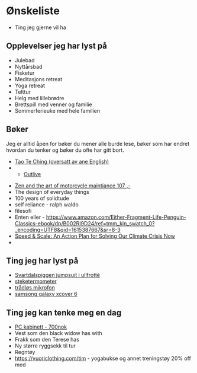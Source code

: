 # Ønskeliste

* Ting jeg gjerne vil ha

## Opplevelser jeg har lyst på
- Julebad
- Nyttårsbad
- Fisketur
- Meditasjons retreat
- Yoga retreat
- Telttur
- Helg med lillebrødre
- Brettspill med venner og familie
- Sommerferieuke med hele familien

## Bøker
Jeg er alltid åpen for bøker du mener alle burde lese, bøker som har endret hvordan du tenker og bøker du ofte har gitt bort.
- [Tao Te Ching (oversatt av ane English)](https://www.adlibris.com/no/bok/tao-te-ching-9780307949301)
- * [Outlive](https://www.adlibris.com/no/bok/outlive-9781785044540)
<!-- - [The inner game of tennis - 107,-](https://prisguiden.no/sok?q=the+inner+game+of+tennis) -->
- [Zen and the art of motorcycle maintiance 107 ,-](https://prisguiden.no/produkt/v/uMip_TfokdU?g=1)
- The design of everyday things
- 100 years of solidtude
- self reliance - ralph waldo
- filesofi
 - Enten eller - https://www.amazon.com/Either-Fragment-Life-Penguin-Classics-ebook/dp/B002RI9D24/ref=tmm_kin_swatch_0?_encoding=UTF8&qid=1615387667&sr=8-3
 - [Speed & Scale: An Action Plan for Solving Our Climate Crisis Now](https://www.adlibris.com/no/bok/speedscale-9780241537770)
 - 

## Ting jeg har lyst på
- [Svartdalspiggen jumpsuit i ullfrottè](https://www.sparkjop.no/svartdalspiggen-jumpsuit-i-ullfrott-_415292?level_1=61713)
- [steketermometer](https://www.kjell.com//no/produkter/hjem-fritid/termometer-og-hygrometere/matlagingtermometrer/grilltermometrer/rubicson-tradlost-steketermometer-med-to-sensorer-p40737?gclid=CjwKCAiAxreqBhAxEiwAfGfndHWhpyoL-KYVxvqlMhxT3Z4sHNhALa9Mk5zRK2cmHKthQPUt2UVULBoClFsQAvD_BwE)
- [trådløs mikrofon](https://www.scandinavianphoto.no/saramonic/blink-900-b2-wireless-microphone-system-2-tx1-rx-1054760)
- [samsong galaxy xcover 6](https://www.power.no/mobil-og-foto/mobiltelefon/samsung-galaxy-xcover6-pro-enterprise-edition-128-gb-svart/p-1596293/#description)

## Ting jeg kan tenke meg en dag
- [PC kabinett - 700nok](https://www.komplett.no/product/863350/datautstyr/pc-komponenter/kabinetterbarebone/minimicronano-tower/fractal-design-core-500-mini-itx-sort)
- Vest som den black widow has with
- Frakk som den Terese has
- Ny større ryggsekk til tur
- Regntøy
- https://vuoriclothing.com/tim - yogabukse og annet treningstøy 20% off med 

<!--
Onily 
- nike weare - pink and blue https://www.nike.com/no/en/t/air-force-1-fontanka-shoes-VrVC6t/DO6719-100
https://www.boozt.com/no/no/vagabond/cosmo-2-0_29609286/223595784?navId=60323&group=brandwall&position=1400000
iPad

har smykker og parfyme
-->



